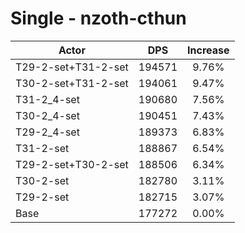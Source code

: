 # Single - nzoth-cthun
| Actor | DPS | Increase |
|---|:---:|:---:|
|T29-2-set+T31-2-set|194571|9.76%|
|T30-2-set+T31-2-set|194061|9.47%|
|T31-2_4-set|190680|7.56%|
|T30-2_4-set|190451|7.43%|
|T29-2_4-set|189373|6.83%|
|T31-2-set|188867|6.54%|
|T29-2-set+T30-2-set|188506|6.34%|
|T30-2-set|182780|3.11%|
|T29-2-set|182715|3.07%|
|Base|177272|0.00%|
